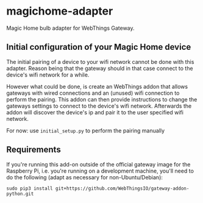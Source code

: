 # magichome-adapter

Magic Home bulb adapter for WebThings Gateway.

## Initial configuration of your Magic Home device
The initial pairing of a device to your wifi network cannot be done with this adapter.
Reason being that the gateway should in that case connect to the device's wifi network for a while.

However what could be done, is create an WebThings addon that allows gateways with wired connections 
and an (unused) wifi connection to perform the pairing. This addon can then provide instructions to change the gateways settings to connect to the device's wifi network.
Afterwards the addon will discover the device's ip and pair it to the user specified wifi network.

For now: use `initial_setup.py` to perform the pairing manually

## Requirements

If you're running this add-on outside of the official gateway image for the Raspberry Pi, i.e. you're running on a development machine, you'll need to do the following (adapt as necessary for non-Ubuntu/Debian):

```
sudo pip3 install git+https://github.com/WebThingsIO/gateway-addon-python.git
```